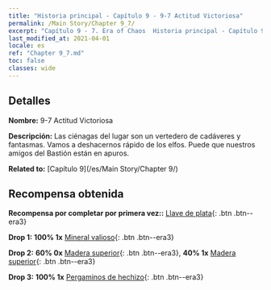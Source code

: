 ```yaml
---
title: "Historia principal - Capítulo 9 - 9-7 Actitud Victoriosa"
permalink: /Main Story/Chapter 9_7/
excerpt: "Capítulo 9 - 7. Era of Chaos  Historia principal - Capítulo 9_7. 9-7 Actitud Victoriosa"
last_modified_at: 2021-04-01
locale: es
ref: "Chapter 9_7.md"
toc: false
classes: wide
---
```


## Detalles

 **Nombre:** 9-7 Actitud Victoriosa

 **Descripción:** Las ciénagas del lugar son un vertedero de cadáveres y fantasmas. Vamos a deshacernos rápido de los elfos. Puede que nuestros amigos del Bastión están en apuros.

 **Related to:** [Capítulo 9](/es/Main Story/Chapter 9/)

## Recompensa obtenida

 **Recompensa por completar por primera vez::** [Llave de plata](/es/Items/con_693/){: .btn .btn--era3}

 **Drop 1:** **100% 1x** [Mineral valioso](/es/Items/mat_26/){: .btn .btn--era3}

 **Drop 2:** **60% 0x** [Madera superior](/es/Items/mat_20/){: .btn .btn--era3}, **40% 1x** [Madera superior](/es/Items/mat_20/){: .btn .btn--era3}

 **Drop 3:** **100% 1x** [Pergaminos de hechizo](/es/Items/con_694/){: .btn .btn--era3}

